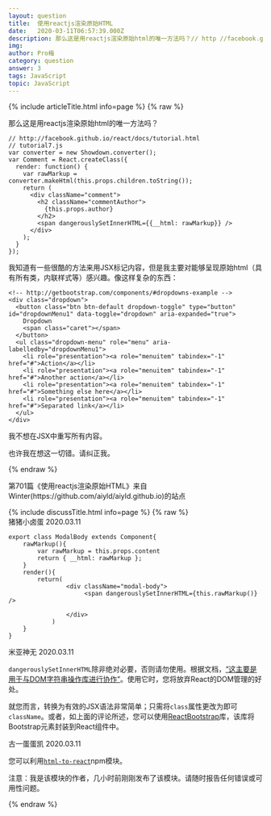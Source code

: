 ```yaml
---
layout: question
title:  使用reactjs渲染原始HTML
date:   2020-03-11T06:57:39.000Z
description: 那么这是用reactjs渲染原始html的唯一方法吗？// http //facebook.github.io/react/docs/tutorial...
img: 
author: Pro梅
category: question
answer: 3
tags: JavaScript
topic: JavaScript
---
```

<div class="article-root">
  <div class="article">
    {% include articleTitle.html info=page %}
    {% raw %}
    <div class="article-content"><p><font style="vertical-align: inherit;"><font style="vertical-align: inherit;">那么这是用reactjs渲染原始html的唯一方法吗？</font></font></p>

<pre><code>// http://facebook.github.io/react/docs/tutorial.html<font></font>
// tutorial7.js<font></font>
var converter = new Showdown.converter();<font></font>
var Comment = React.createClass({<font></font>
  render: function() {<font></font>
    var rawMarkup = converter.makeHtml(this.props.children.toString());<font></font>
    return (<font></font>
      &lt;div className="comment"&gt;<font></font>
        &lt;h2 className="commentAuthor"&gt;<font></font>
          {this.props.author}<font></font>
        &lt;/h2&gt;<font></font>
        &lt;span dangerouslySetInnerHTML={{__html: rawMarkup}} /&gt;<font></font>
      &lt;/div&gt;<font></font>
    );<font></font>
  }<font></font>
});<font></font>
</code></pre>

<p><font style="vertical-align: inherit;"><font style="vertical-align: inherit;">我知道有一些很酷的方法来用JSX标记内容，但是我主要对能够呈现原始html（具有所有类，内联样式等）感兴趣。</font><font style="vertical-align: inherit;">像这样复杂的东西：</font></font></p>

<pre><code>&lt;!-- http://getbootstrap.com/components/#dropdowns-example --&gt;<font></font>
&lt;div class="dropdown"&gt;<font></font>
  &lt;button class="btn btn-default dropdown-toggle" type="button" id="dropdownMenu1" data-toggle="dropdown" aria-expanded="true"&gt;<font></font>
    Dropdown<font></font>
    &lt;span class="caret"&gt;&lt;/span&gt;<font></font>
  &lt;/button&gt;<font></font>
  &lt;ul class="dropdown-menu" role="menu" aria-labelledby="dropdownMenu1"&gt;<font></font>
    &lt;li role="presentation"&gt;&lt;a role="menuitem" tabindex="-1" href="#"&gt;Action&lt;/a&gt;&lt;/li&gt;<font></font>
    &lt;li role="presentation"&gt;&lt;a role="menuitem" tabindex="-1" href="#"&gt;Another action&lt;/a&gt;&lt;/li&gt;<font></font>
    &lt;li role="presentation"&gt;&lt;a role="menuitem" tabindex="-1" href="#"&gt;Something else here&lt;/a&gt;&lt;/li&gt;<font></font>
    &lt;li role="presentation"&gt;&lt;a role="menuitem" tabindex="-1" href="#"&gt;Separated link&lt;/a&gt;&lt;/li&gt;<font></font>
  &lt;/ul&gt;<font></font>
&lt;/div&gt;<font></font>
</code></pre>

<p><font style="vertical-align: inherit;"><font style="vertical-align: inherit;">我不想在JSX中重写所有内容。</font></font></p>

<p><font style="vertical-align: inherit;"><font style="vertical-align: inherit;">也许我在想这一切错。</font><font style="vertical-align: inherit;">请纠正我。</font></font></p></div>
    {% endraw %}
  </div>
  <p class="winter_mark">第701篇《使用reactjs渲染原始HTML》来自Winter(https://github.com/aiyld/aiyld.github.io)的站点</p>
  <div class="discuss-wrapper">
    {% include discussTitle.html info=page %}
    {% raw %}
    <div class="discuss-list">
    <div class="discuss-item">
        <div class="discuss-parent">
          <div class="discuss-meta">
            <span class="discuss-user">猪猪小卤蛋</span>
            <span class="discuss-time">2020.03.11</span>
          </div>
          <div class="discuss-comment"><pre><code>export class ModalBody extends Component{<font></font>
    rawMarkup(){<font></font>
        var rawMarkup = this.props.content<font></font>
        return { __html: rawMarkup };<font></font>
    }<font></font>
    render(){<font></font>
        return(<font></font>
                &lt;div className="modal-body"&gt;<font></font>
                     &lt;span dangerouslySetInnerHTML={this.rawMarkup()} /&gt;<font></font>
<font></font>
                &lt;/div&gt;<font></font>
            )<font></font>
    }<font></font>
}<font></font>
</code></pre></div>
        </div></div><div class="discuss-item">
        <div class="discuss-parent">
          <div class="discuss-meta">
            <span class="discuss-user">米亚神无</span>
            <span class="discuss-time">2020.03.11</span>
          </div>
          <div class="discuss-comment"><p><code>dangerouslySetInnerHTML</code><font style="vertical-align: inherit;"><font style="vertical-align: inherit;">除非绝对必要，否则请勿使用。</font><font style="vertical-align: inherit;">根据文档，</font></font><a href="http://facebook.github.io/react/docs/special-non-dom-attributes.html" rel="nofollow noreferrer"><font style="vertical-align: inherit;"><font style="vertical-align: inherit;">“这主要是用于与DOM字符串操作库进行协作”</font></font></a><font style="vertical-align: inherit;"><font style="vertical-align: inherit;">。</font><font style="vertical-align: inherit;">使用它时，您将放弃React的DOM管理的好处。</font></font></p>

<p><font style="vertical-align: inherit;"><font style="vertical-align: inherit;">就您而言，转换为有效的JSX语法非常简单；</font><font style="vertical-align: inherit;">只需将</font></font><code>class</code><font style="vertical-align: inherit;"><font style="vertical-align: inherit;">属性</font><font style="vertical-align: inherit;">更改</font><font style="vertical-align: inherit;">为即可</font></font><code>className</code><font style="vertical-align: inherit;"><font style="vertical-align: inherit;">。</font><font style="vertical-align: inherit;">或者，如上面的评论所述，您可以使用</font></font><a href="http://react-bootstrap.github.io/" rel="nofollow noreferrer"><font style="vertical-align: inherit;"><font style="vertical-align: inherit;">ReactBootstrap</font></font></a><font style="vertical-align: inherit;"><font style="vertical-align: inherit;">库，</font><font style="vertical-align: inherit;">该</font><font style="vertical-align: inherit;">库将Bootstrap元素封装到React组件中。</font></font></p></div>
        </div></div><div class="discuss-item">
        <div class="discuss-parent">
          <div class="discuss-meta">
            <span class="discuss-user">古一蛋蛋凯</span>
            <span class="discuss-time">2020.03.11</span>
          </div>
          <div class="discuss-comment"><p><font style="vertical-align: inherit;"><font style="vertical-align: inherit;">您可以利用</font></font><a href="https://www.npmjs.com/package/html-to-react" rel="noreferrer"><code>html-to-react</code></a><font style="vertical-align: inherit;"><font style="vertical-align: inherit;">npm模块。</font></font></p>

<p><font style="vertical-align: inherit;"><font style="vertical-align: inherit;">注意：我是该模块的作者，几小时前刚刚发布了该模块。</font><font style="vertical-align: inherit;">请随时报告任何错误或可用性问题。</font></font></p></div>
        </div></div>
    </div>
    {% endraw %}
  </div>
<div>
